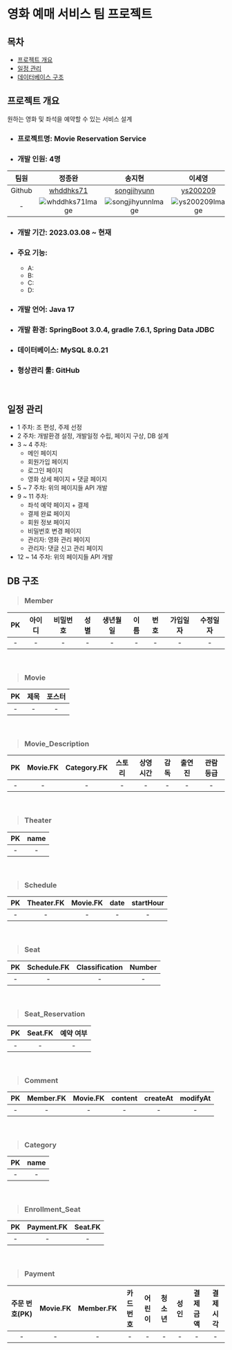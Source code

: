 
# 영화 예매 서비스 팀 프로젝트

## 목차
- [프로젝트 개요](#프로젝트-개요)
- [일정 관리](#일정-관리)
- [데이터베이스 구조](#DB-구조)

## 프로젝트 개요
원하는 영화 및 좌석을 예약할 수 있는 서비스 설계

- ### 프로젝트명: Movie Reservation Service
- ### 개발 인원: 4명
|   팀원   |                                   정종완                                   |                                  송지현                                   |                                                           이세영                                                           |                                    이현지                                    |
|:------:|:-----------------------------------------------------------------------:|:----------------------------------------------------------------------:|:-----------------------------------------------------------------------------------------------------------------------:|:-------------------------------------------------------------------------:|
| Github |                [whddhks71](https://github.com/whddhks71)                |             [songjihyunn](https://github.com/songjihyunn)              |                                         [ys200209](https://github.com/ys200209)                                         |                [operationF](https://github.com/operationF)                |
|   -    | ![whddhks71Image](https://avatars.githubusercontent.com/u/86541832?v=4) | ![songjihyunnImage](https://avatars.githubusercontent.com/u/127361716) | ![ys200209Image](https://avatars.githubusercontent.com/u/78247771?s=400&u=d5fe9c64a08f006b124f01760ee9e92c67a0404c&v=4) | ![operationFImage](https://avatars.githubusercontent.com/u/127175623?v=4) |

- ### 개발 기간: 2023.03.08 ~ 현재
- ### 주요 기능:
  - A: 
  - B: 
  - C: 
  - D: 
- ### 개발 언어: Java 17
- ### 개발 환경: SpringBoot 3.0.4, gradle 7.6.1, Spring Data JDBC
- ### 데이터베이스: MySQL 8.0.21
- ### 형상관리 툴: GitHub
<br/>

## 일정 관리
- 1 주차: 조 편성, 주제 선정
- 2 주차: 개발환경 설정, 개발일정 수립, 페이지 구상, DB 설계
- 3 ~ 4 주차:
  - 메인 페이지
  - 회원가입 페이지
  - 로그인 페이지
  - 영화 상세 페이지 + 댓글 페이지
- 5 ~ 7 주차: 위의 페이지들 API 개발
- 9 ~ 11 주차:
  - 좌석 예약 페이지 + 결제
  - 결제 완료 페이지
  - 회원 정보 페이지
  - 비밀번호 변경 페이지
  - 관리자: 영화 관리 페이지
  - 관리자: 댓글 신고 관리 페이지
- 12 ~ 14 주차: 위의 페이지들 API 개발

## DB 구조
> ### Member
|  PK  | 아이디  | 비밀번호  |  성별  | 생년월일  |  이름  |  번호  | 가입일자 | 수정일자 |
|:----:|:----:|:-----:|:----:|:-----:|:----:|:----:|:----:|:----:|
|  -   |  -   |   -   |  -   |   -   |  -   |  -   |  -   |  -   |
<br/>

> ### Movie
|  PK  |  제목   |  포스터   |
|:----:|:-----:|:------:|
|  -   |   -   |   -    |
<br/>

> ### Movie_Description
|  PK   |  Movie.FK  |  Category.FK  |  스토리   |  상영시간   |   감독   |  출연진   |  관람 등급  |
|:-----:|:----------:|:-------------:|:------:|:-------:|:------:|:------:|:-------:|
|   -   |     -      |       -       |   -    |    -    |   -    |   -    |    -    |
<br/>

> ### Theater
|  PK  | name  |
|:----:|:-----:|
|  -   |   -   |
<br/>

> ### Schedule
|  PK  | Theater.FK  | Movie.FK  | date  | startHour  |
|:----:|:-----------:|:---------:|:-----:|:----------:|
|  -   |      -      |     -     |   -   |     -      |
<br/>

> ### Seat
|  PK  | Schedule.FK  | Classification  | Number  |
|:----:|:------------:|:---------------:|:-------:|
|  -   |      -       |        -        |    -    |
<br/>

> ### Seat_Reservation
|  PK  | Seat.FK  | 예약 여부  |
|:----:|:--------:|:------:|
|  -   |    -     |   -    |
<br/>

> ### Comment
|  PK   | Member.FK | Movie.FK | content  | createAt | modifyAt |
|:-----:|:---------:|:--------:|:--------:|:--------:|:--------:|
|   -   |     -     |    -     |    -     |    -     |    -     |
<br/>

> ### Category
|  PK   | name  |
|:-----:|:-----:|
|   -   |   -   |
<br/>

> ### Enrollment_Seat
| PK  | Payment.FK | Seat.FK |
|:---:|:----------:|:-------:|
|  -  |     -      |    -    |
<br/>

> ### Payment
| 주문 번호(PK)  | Movie.FK | Member.FK | 카드 번호 |    어린이     |  청소년  |  성인   | 결제 금액 | 결제 시각 |
|:----------:|:--------:|:---------:|:-----:|:----------:|:-----:|:-----:|:-----:|:-----:|
|     -      |    -     |     -     |   -   |     -      |   -   |   -   |   -   |   -   |
<br/>
